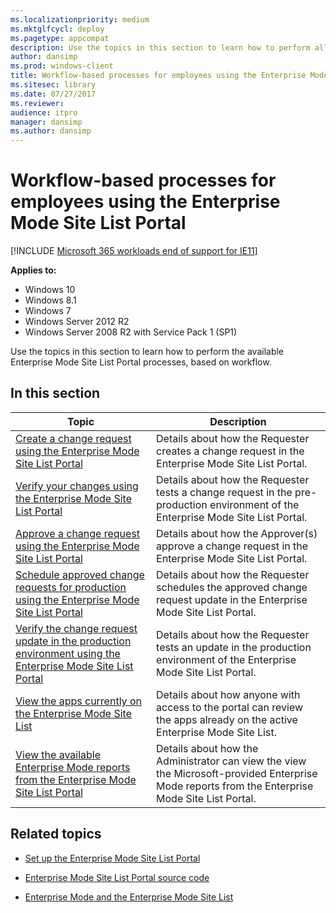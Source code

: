 ```yaml
---
ms.localizationpriority: medium
ms.mktglfcycl: deploy
ms.pagetype: appcompat
description: Use the topics in this section to learn how to perform all of the workflow-related processes in the Enterprise Mode Site List Portal.
author: dansimp
ms.prod: windows-client
title: Workflow-based processes for employees using the Enterprise Mode Site List Portal (Internet Explorer 11 for IT Pros)
ms.sitesec: library
ms.date: 07/27/2017
ms.reviewer: 
audience: itpro
manager: dansimp
ms.author: dansimp
---
```



# Workflow-based processes for employees using the Enterprise Mode Site List Portal

[!INCLUDE [Microsoft 365 workloads end of support for IE11](../includes/microsoft-365-ie-end-of-support.md)]


**Applies to:**

-   Windows 10
-   Windows 8.1
-   Windows 7
-   Windows Server 2012 R2
-   Windows Server 2008 R2 with Service Pack 1 (SP1)

Use the topics in this section to learn how to perform the available Enterprise Mode Site List Portal processes, based on workflow.

## In this section
|Topic                                                          |Description                                                                        |
|---------------------------------------------------------------|-----------------------------------------------------------------------------------|
|[Create a change request using the Enterprise Mode Site List Portal](create-change-request-enterprise-mode-portal.md)|Details about how the Requester creates a change request in the Enterprise Mode Site List Portal.|
|[Verify your changes using the Enterprise Mode Site List Portal](verify-changes-preprod-enterprise-mode-portal.md)|Details about how the Requester tests a change request in the pre-production environment of the Enterprise Mode Site List Portal.|
|[Approve a change request using the Enterprise Mode Site List Portal](approve-change-request-enterprise-mode-portal.md)|Details about how the Approver(s) approve a change request in the Enterprise Mode Site List Portal.|
|[Schedule approved change requests for production using the Enterprise Mode Site List Portal](schedule-production-change-enterprise-mode-portal.md)|Details about how the Requester schedules the approved change request update in the Enterprise Mode Site List Portal.|
|[Verify the change request update in the production environment using the Enterprise Mode Site List Portal](verify-changes-production-enterprise-mode-portal.md)|Details about how the Requester tests an update in the production environment of the Enterprise Mode Site List Portal.|
|[View the apps currently on the Enterprise Mode Site List](view-apps-enterprise-mode-site-list.md)|Details about how anyone with access to the portal can review the apps already on the active Enterprise Mode Site List.|
|[View the available Enterprise Mode reports from the Enterprise Mode Site List Portal](view-enterprise-mode-reports-for-portal.md) |Details about how the Administrator can view the view the Microsoft-provided Enterprise Mode reports from the Enterprise Mode Site List Portal. |


## Related topics
- [Set up the Enterprise Mode Site List Portal](set-up-enterprise-mode-portal.md)

- [Enterprise Mode Site List Portal source code](https://github.com/MicrosoftEdge/enterprise-mode-site-list-portal)

- [Enterprise Mode and the Enterprise Mode Site List](what-is-enterprise-mode.md)
